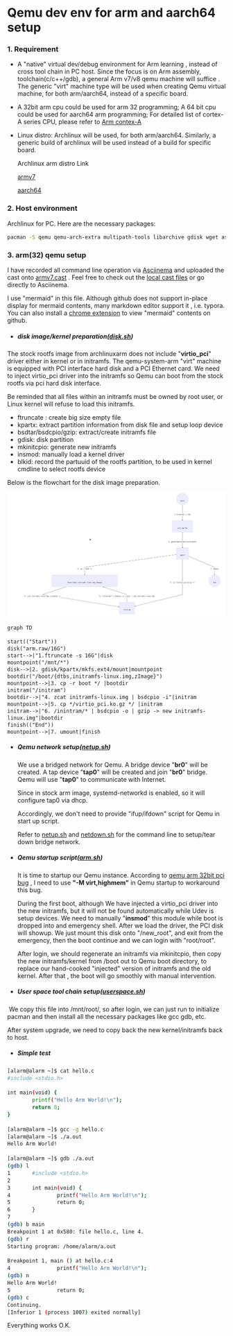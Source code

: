 # Qemu dev env for arm and aarch64 setup



### 1.  Requirement

- A "native" virtual dev/debug environment for  Arm learning , instead of cross tool chain in PC host.   Since the focus is on Arm assembly, toolchain(c/c++/gdb),  a general Arm v7/v8 qemu machine will suffice .  The generic "virt" machine type will be used when creating Qemu virtual machine,  for both arm/aarch64,  instead of  a specific board. 

- A 32bit arm cpu could be used for arm 32 programming;  A 64 bit  cpu could be used for aarch64 arm programming;  For detailed list of cortex-A series CPU, please refer to [Arm contex-A](<https://en.wikipedia.org/wiki/ARM_Cortex-A>)

  

- Linux distro:  Archlinux will be used, for both arm/aarch64.   Similarly, a generic build of archlinux will be used instead of a build for specific board. 

  Archlinux arm distro Link

  [armv7](http://www.archlinuxarm.org/os/ArchLinuxARM-armv7-latest.tar.gz)

  [aarch64](http://www.archlinuxarm.org/os/ArchLinuxARM-aarch64-latest.tar.gz)



### 2.  Host environment

Archlinux for PC.   Here are the necessary packages:

```bash
pacman -S qemu qemu-arch-extra multipath-tools libarchive gdisk wget asciinema

```



### 3.  arm(32) qemu setup

I have recorded all command line operation via [Asciinema](<https://asciinema.org/>)  and uploaded the cast onto [armv7.cast](<https://asciinema.org/a/250291/>) .   Feel free to check out the [local cast files](armv7.cast)  or go directly to Asciinema. 

I use "mermaid" in this file.   Although github does not support in-place display for mermaid contents, many markdown editor support it , i.e. typora.   You can also install a [chrome extension](https://chrome.google.com/webstore/detail/mermaid-diagrams/phfcghedmopjadpojhmmaffjmfiakfil)  to view "mermaid" contents on github. 

- ##### disk image/kernel  preparation([disk.sh](disk.sh))

The stock rootfs image from archlinuxarm does not include "**virtio_pci**" driver either in kernel or in initramfs.  The qemu-system-arm "virt"  machine is equipped with PCI interface hard disk and a PCI Ethernet card.  We need to inject virtio_pci driver into the initramfs so Qemu can boot from the stock rootfs via pci hard disk interface. 

Be reminded that all files within an initramfs must be owned by root user, or Linux kernel will refuse to load this initramfs.  

- ftruncate : create big size empty file
- kpartx:  extract partition information from disk file and setup loop device
- bsdtar/bsdcpio/gzip:   extract/create initramfs file 
- gdisk:  disk partition
- mkinitcpio:  generate new initramfs 
- insmod:  manually load a kernel driver
- blkid:  record the partuuid of the rootfs partition, to be used in kernel cmdline to select rootfs device

Below is the flowchart for the disk image preparation.

![](disksetupflow.jpg)



```mermaid
graph TD

start(("Start"))
disk("arm.raw/16G")
start-->|"1.ftruncate -s 16G"|disk
mountpoint("/mnt/*")
disk-->|2. gdisk/kpartx/mkfs.ext4/mount|mountpoint
bootdir("/boot/{dtbs,initramfs-linux.img,zImage}")
mountpoint-->|3. cp -r boot */ |bootdir
initram("/initram")
bootdir-->|"4. zcat initramfs-linux.img | bsdcpio -i"|initram
mountpoint-->|5. cp */virtio_pci.ko.gz */ |initram
initram-->|"6. /inintram/* | bsdcpio -o | gzip -> new initramfs-linux.img"|bootdir
finish(("End"))
mountpoint-->|7. umount|finish

```

- ##### Qemu network setup([netup.sh](netup.sh))

  We use a bridged network for Qemu.  A bridge device "**br0**" will be created. A tap device "**tap0**" will be created and join "**br0**"  bridge.   Qemu will use "**tap0**" to communicate with Internet. 

  Since in stock arm image, systemd-networkd is enabled, so it  will configure tap0 via dhcp. 

  Accordingly, we don't need to provide "ifup/ifdown" script for Qemu in start up script. 

  Refer to [netup.sh](netup.sh)  and [netdown.sh](netdown.sh)   for the command line to setup/tear down bridge network. 


- ##### Qemu startup script([arm.sh](arm.sh))

  It is time to startup our Qemu instance.  According to [qemu arm 32bit pci bug](https://bugs.launchpad.net/qemu/+bug/1790975) , I need to use **"-M virt,highmem"**  in Qemu startup  to workaround this bug. 

  During the first boot, although We have injected a virtio_pci driver into the new initramfs,  but it will not be found automatically while Udev is setup devices.  We need to manually "**insmod**" this module while boot is dropped into and emergency shell.  After we load the driver, the PCI disk will showup.  We just mount this disk onto "/new_root", and exit from the emergency, then the boot continue and we can login with "root/root".

  After login, we should regenerate an initramfs via mkinitcpio,  then copy the new initramfs/kernel  from /boot out to Qemu boot directory, to replace our hand-cooked "injected" version of initramfs and the old kernel.  After that , the boot will go smoothly with manual intervention. 

  


- ##### User space tool chain setup([userspace.sh](userspace.sh))

​       We copy this file into /mnt/root/, so after login, we can just run to initialize pacman and then install all the necessary packages like gcc gdb, etc. 

After system upgrade, we need to copy back the new kernel/initramfs back to host. 

- ##### Simple test
```bash
[alarm@alarm ~]$ cat hello.c
#include <stdio.h>

int main(void) {
        printf("Hello Arm World!\n");
        return 0;
}

[alarm@alarm ~]$ gcc -g hello.c
[alarm@alarm ~]$ ./a.out
Hello Arm World!

[alarm@alarm ~]$ gdb ./a.out
(gdb) l
1       #include <stdio.h>
2
3       int main(void) {
4               printf("Hello Arm World!\n");
5               return 0;
6       }
7
(gdb) b main
Breakpoint 1 at 0x580: file hello.c, line 4.
(gdb) r
Starting program: /home/alarm/a.out 

Breakpoint 1, main () at hello.c:4
4               printf("Hello Arm World!\n");
(gdb) n
Hello Arm World!
5               return 0;
(gdb) c
Continuing.
[Inferior 1 (process 1007) exited normally]
```



Everything works O.K. 